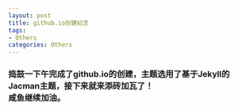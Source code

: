 ```yaml
---
layout: post
title: github.io创建纪念
tags:
- Others
categories: Others
---
```

### 捣鼓一下午完成了github.io的创建，主题选用了基于Jekyll的Jacman主题，接下来就来添砖加瓦了！<br/>咸鱼继续加油。
